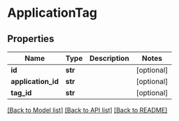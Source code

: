 # ApplicationTag

## Properties

| Name               | Type    | Description | Notes      |
| ------------------ | ------- | ----------- | ---------- |
| **id**             | **str** |             | [optional] |
| **application_id** | **str** |             | [optional] |
| **tag_id**         | **str** |             | [optional] |

[[Back to Model list]](../README.md#documentation-for-models) [[Back to API list]](../README.md#documentation-for-api-endpoints) [[Back to README]](../README.md)
